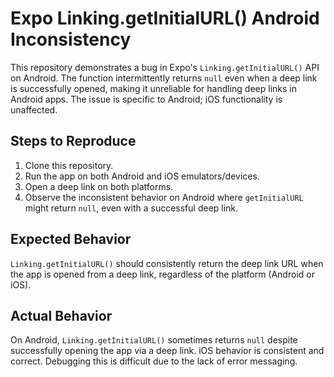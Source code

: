 # Expo Linking.getInitialURL() Android Inconsistency

This repository demonstrates a bug in Expo's `Linking.getInitialURL()` API on Android. The function intermittently returns `null` even when a deep link is successfully opened, making it unreliable for handling deep links in Android apps.  The issue is specific to Android; iOS functionality is unaffected.

## Steps to Reproduce

1. Clone this repository.
2. Run the app on both Android and iOS emulators/devices.
3. Open a deep link on both platforms.
4. Observe the inconsistent behavior on Android where `getInitialURL` might return `null`, even with a successful deep link.

## Expected Behavior

`Linking.getInitialURL()` should consistently return the deep link URL when the app is opened from a deep link, regardless of the platform (Android or iOS).

## Actual Behavior

On Android, `Linking.getInitialURL()` sometimes returns `null` despite successfully opening the app via a deep link. iOS behavior is consistent and correct.  Debugging this is difficult due to the lack of error messaging.
